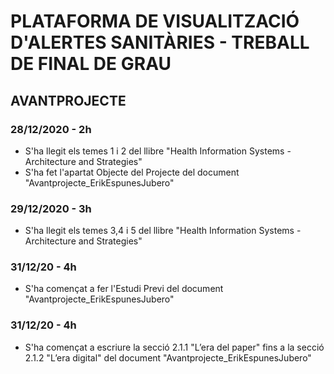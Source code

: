 # PLATAFORMA DE VISUALITZACIÓ D'ALERTES SANITÀRIES - TREBALL DE FINAL DE GRAU
## AVANTPROJECTE
### 28/12/2020 - 2h
 - S'ha llegit els temes 1 i 2 del llibre "Health Information Systems - Architecture and Strategies"
 - S'ha fet l'apartat Objecte del Projecte del document "Avantprojecte_ErikEspunesJubero"

### 29/12/2020 - 3h
 - S'ha llegit els temes 3,4 i 5 del llibre "Health Information Systems - Architecture and Strategies"

### 31/12/20 - 4h
 - S'ha començat a fer l'Estudi Previ del document "Avantprojecte_ErikEspunesJubero"

### 31/12/20 - 4h
 - S'ha començat a escriure la secció 2.1.1 "L’era del paper" fins a la secció 2.1.2 "L’era digital" del document "Avantprojecte_ErikEspunesJubero"


